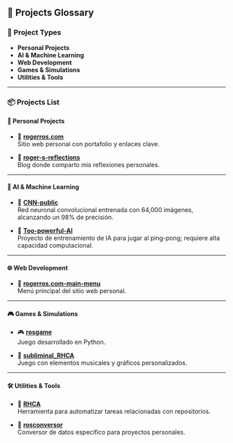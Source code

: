 ## 📁 **Projects Glossary**

### 🧱 **Project Types**
- **Personal Projects**
- **AI & Machine Learning**
- **Web Development**
- **Games & Simulations**
- **Utilities & Tools**

---

### 📦 **Projects List**

#### 🧱 **Personal Projects**
- 🔗 [**rogerros.com**](https://github.com/RogerRos/rogerros.com-main-menu)  
  Sitio web personal con portafolio y enlaces clave.

- 📝 [**roger-s-reflections**](https://github.com/RogerRos/roger-s-reflections)  
  Blog donde comparto mis reflexiones personales.

---

#### 🤖 **AI & Machine Learning**
- 🧠 [**CNN-public**](https://github.com/RogerRos/CNN-public)  
  Red neuronal convolucional entrenada con 64,000 imágenes, alcanzando un 98% de precisión.

- 🏓 [**Too-powerful-AI**](https://github.com/RogerRos/Too-powerful-AI)  
  Proyecto de entrenamiento de IA para jugar al ping-pong; requiere alta capacidad computacional.

---

#### 🌐 **Web Development**
- 🧰 [**rogerros.com-main-menu**](https://github.com/RogerRos/rogerros.com-main-menu)  
  Menú principal del sitio web personal.

---

#### 🎮 **Games & Simulations**
- 🎮 [**rosgame**](https://github.com/RogerRos/rosgame)  
  Juego desarrollado en Python.

- 🎵 [**subliminal_RHCA**](https://github.com/RogerRos/subliminal_RHCA)  
  Juego con elementos musicales y gráficos personalizados.

---

#### 🛠️ **Utilities & Tools**
- 🧪 [**RHCA**](https://github.com/RogerRos/RHCA)  
  Herramienta para automatizar tareas relacionadas con repositorios.

- 🔄 [**rosconversor**](https://github.com/RogerRos/rosconversor)  
  Conversor de datos específico para proyectos personales.
